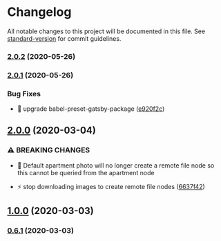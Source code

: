 # Changelog

All notable changes to this project will be documented in this file. See [standard-version](https://github.com/conventional-changelog/standard-version) for commit guidelines.

### [2.0.2](https://github.com/lineups-io/gatsby-source-landing-pages/compare/v2.0.1...v2.0.2) (2020-05-26)

### [2.0.1](https://github.com/lineups-io/gatsby-source-landing-pages/compare/v2.0.0...v2.0.1) (2020-05-26)


### Bug Fixes

* 🐛 upgrade babel-preset-gatsby-package ([e920f2c](https://github.com/lineups-io/gatsby-source-landing-pages/commit/e920f2cab9b3b5eb224afc92d1feef9351f307d9))

## [2.0.0](https://github.com/lineups-io/gatsby-source-landing-pages/compare/v1.0.0...v2.0.0) (2020-03-04)


### ⚠ BREAKING CHANGES

* 🧨 Default apartment photo will no longer create a remote file node so this
cannot be queried from the apartment node

* ⚡️ stop downloading images to create remote file nodes ([6637f42](https://github.com/lineups-io/gatsby-source-landing-pages/commit/6637f42dadaa40d9e6d135a32b4852217afe1b9b))

## [1.0.0](https://github.com/lineups-io/gatsby-source-landing-pages/compare/v0.6.1...v1.0.0) (2020-03-03)

### [0.6.1](https://github.com/lineups-io/gatsby-source-landing-pages/compare/v0.6.0...v0.6.1) (2020-03-03)
